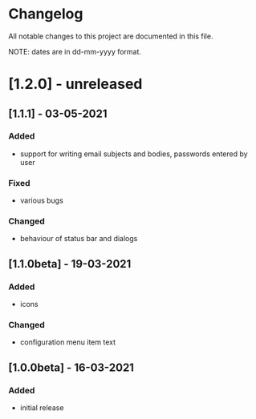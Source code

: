 # Changelog
All notable changes to this project are documented in this file.

NOTE: dates are in dd-mm-yyyy format.

# [1.2.0] - unreleased

## [1.1.1] - 03-05-2021
### Added
- support for writing email subjects and bodies, passwords entered by user
### Fixed
- various bugs
### Changed
- behaviour of status bar and dialogs


## [1.1.0beta] - 19-03-2021
### Added
- icons
### Changed
- configuration menu item text

## [1.0.0beta] - 16-03-2021
### Added
- initial release
